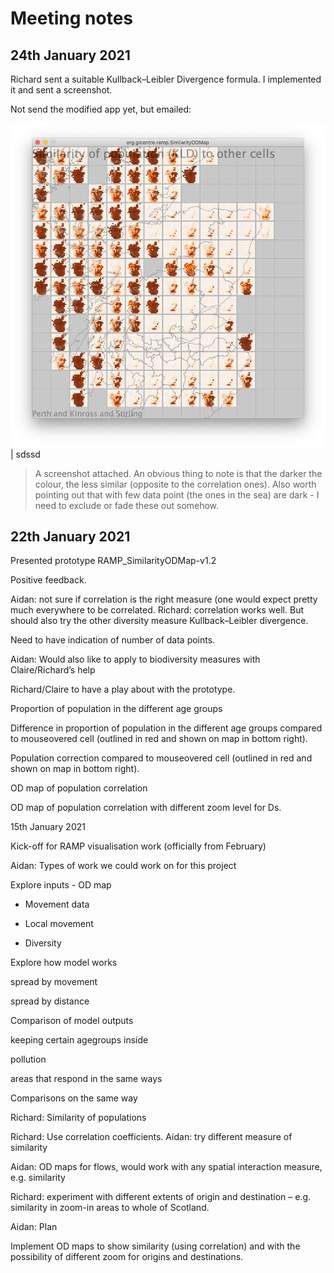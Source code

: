 # Meeting notes 

## 24th January 2021 

Richard sent a suitable Kullback–Leibler Divergence formula. I implemented it and sent a screenshot.  

Not send the modified app yet, but emailed: 


![sd](./Screenshot2021-01-24at19.28.27.png) | sdssd



> A screenshot attached. An obvious thing to note is that the darker the colour, the less similar (opposite to the correlation ones). Also worth pointing out that with few data point (the ones in the sea) are dark - I need to exclude or fade these out somehow. 

## 22th January 2021 

Presented prototype RAMP_SimilarityODMap-v1.2 

Positive feedback. 

Aidan: not sure if correlation is the right measure (one would expect pretty much everywhere to be correlated. Richard: correlation works well. But should also try the other diversity measure Kullback–Leibler divergence. 

Need to have indication of number of data points. 

Aidan: Would also like to apply to biodiversity measures with Claire/Richard’s help 

Richard/Claire to have a play about with the prototype. 

 

Proportion of population in the different age groups 

 

 

Difference in proportion of population in the different age groups compared to mouseovered cell (outlined in red and shown on map in bottom right). 

 

 

Population correction compared to mouseovered cell (outlined in red and shown on map in bottom right). 

 

 

OD map of population correlation 

 

OD map of population correlation with different zoom level for Ds. 

 

 

15th January 2021 

Kick-off for RAMP visualisation work (officially from February) 

Aidan: Types of work we could work on for this project 

Explore inputs - OD map 

- Movement data 

- Local movement 

- Diversity 

Explore how model works 

spread by movement 

spread by distance 

Comparison of model outputs 

keeping certain agegroups inside 

pollution 

areas that respond in the same ways 

Comparisons on the same way 

Richard: Similarity of populations 

Richard: Use correlation coefficients. Aidan: try different measure of similarity 

Aidan: OD maps for flows, would work with any spatial interaction measure, e.g. similarity 

Richard: experiment with different extents of origin and destination – e.g. similarity in zoom-in areas to whole of Scotland.  

Aidan: Plan 

Implement OD maps to show similarity (using correlation) and with the possibility of different zoom for origins and destinations. 

 

 